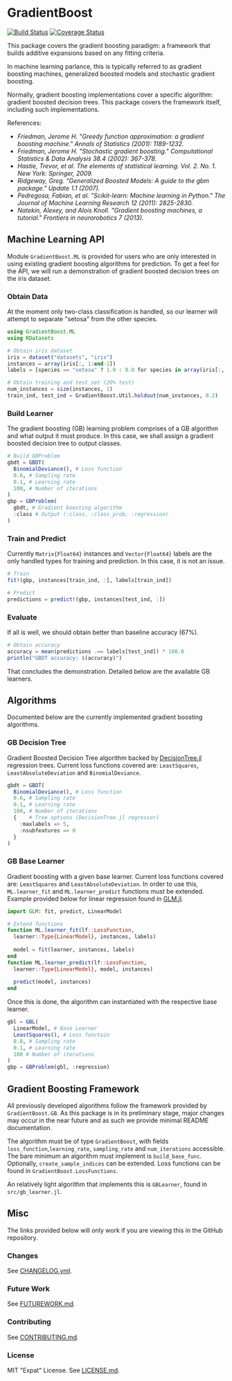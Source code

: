 # GradientBoost

[![Build Status](https://travis-ci.org/svs14/GradientBoost.jl.svg?branch=master)](https://travis-ci.org/svs14/GradientBoost.jl)
[![Coverage Status](https://coveralls.io/repos/svs14/GradientBoost.jl/badge.png?branch=master)](https://coveralls.io/r/svs14/GradientBoost.jl?branch=master)

This package covers the gradient boosting paradigm: a framework that builds
additive expansions based on any fitting criteria.

In machine learning parlance, this is typically referred to as
gradient boosting machines, generalized boosted models and stochastic gradient
boosting.

Normally, gradient boosting implementations cover a specific algorithm: gradient
boosted decision trees. This package covers the framework itself, including such
implementations.

References:

- <cite> Friedman, Jerome H. "Greedy function approximation: a gradient boosting
machine." Annals of Statistics (2001): 1189-1232. </cite>
- <cite> Friedman, Jerome H. "Stochastic gradient boosting." 
Computational Statistics & Data Analysis 38.4 (2002): 367-378. </cite>
- <cite> Hastie, Trevor, et al. The elements of statistical learning.
Vol. 2. No. 1. New York: Springer, 2009. </cite>
- <cite> Ridgeway, Greg. "Generalized Boosted Models: A guide to the gbm package."
Update 1.1 (2007). </cite>
- <cite> Pedregosa, Fabian, et al. "Scikit-learn: Machine learning in Python." 
The Journal of Machine Learning Research 12 (2011): 2825-2830. </cite>
- <cite> Natekin, Alexey, and Alois Knoll. 
"Gradient boosting machines, a tutorial." 
Frontiers in neurorobotics 7 (2013). </cite>

## Machine Learning API

Module `GradientBoost.ML` is provided for users who are only interested in 
using existing gradient boosting algorithms for prediction. 
To get a feel for the API, 
we will run a demonstration 
of gradient boosted decision trees on the iris dataset.

### Obtain Data

At the moment only two-class classification is handled, 
so our learner will attempt to separate "setosa" from the other species.
```julia
using GradientBoost.ML
using RDatasets

# Obtain iris dataset
iris = dataset("datasets", "iris")
instances = array(iris[:, 1:end-1])
labels = [species == "setosa" ? 1.0 : 0.0 for species in array(iris[:, end])]

# Obtain training and test set (20% test)
num_instances = size(instances, 1)
train_ind, test_ind = GradientBoost.Util.holdout(num_instances, 0.2)
```

### Build Learner

The gradient boosting (GB) learning problem comprises of a GB algorithm 
and what output it must produce. 
In this case, we shall assign a gradient boosted decision tree to output classes.
```julia
# Build GBProblem
gbdt = GBDT(
  BinomialDeviance(), # Loss function
  0.6, # Sampling rate
  0.1, # Learning rate
  100, # Number of iterations
)
gbp = GBProblem(
  gbdt, # Gradient boosting algorithm
  :class # Output (:class, :class_prob, :regression)
)
```

### Train and Predict

Currently `Matrix{Float64}` instances and `Vector{Float64}` labels are 
the only handled types for training and prediction. 
In this case, it is not an issue.

```julia
# Train
fit!(gbp, instances[train_ind, :], labels[train_ind])

# Predict
predictions = predict!(gbp, instances[test_ind, :])
```

### Evaluate

If all is well, we should obtain better than baseline accuracy (67%).
```julia
# Obtain accuracy
accuracy = mean(predictions .== labels[test_ind]) * 100.0
println("GBDT accuracy: $(accuracy)")
```

That concludes the demonstration. Detailed below are the available GB learners.

## Algorithms

Documented below are the currently implemented gradient boosting algorithms.

### GB Decision Tree

Gradient Boosted Decision Tree algorithm backed by 
[DecisionTree.jl](https://github.com/bensadeghi/DecisionTree.jl#regression-example) 
regression trees. 
Current loss functions covered are: 
`LeastSquares`, `LeastAbsoluteDeviation` and `BinomialDeviance`.

```julia
gbdt = GBDT(
  BinomialDeviance(), # Loss function
  0.6, # Sampling rate
  0.1, # Learning rate
  100, # Number of iterations
  {    # Tree options (DecisionTree.jl regressor)
    :maxlabels => 5,
    :nsubfeatures => 0
  }
)
```

### GB Base Learner

Gradient boosting with a given base learner. 
Current loss functions covered are: `LeastSquares` and `LeastAbsoluteDeviation`. 
In order to use this, 
`ML.learner_fit` and `ML.learner_predict` functions must be extended.
Example provided below for linear regression found in 
[GLM.jl](https://github.com/JuliaStats/GLM.jl).
```julia
import GLM: fit, predict, LinearModel

# Extend functions
function ML.learner_fit(lf::LossFunction, 
  learner::Type{LinearModel}, instances, labels)
  
  model = fit(learner, instances, labels)
end
function ML.learner_predict(lf::LossFunction,
  learner::Type{LinearModel}, model, instances)
  
  predict(model, instances)
end
```

Once this is done, 
the algorithm can instantiated with the respective base learner.
```julia
gbl = GBL(
  LinearModel, # Base Learner
  LeastSquares(), # Loss functoin
  0.8, # Sampling rate
  0.1, # Learning rate
  100 # Number of iterations
)
gbp = GBProblem(gbl, :regression)
```

## Gradient Boosting Framework

All previously developed algorithms follow the framework 
provided by `GradientBoost.GB`. 
As this package is in its preliminary stage, 
major changes may occur in the near future and as such 
we provide minimal README documentation.

The algorithm must be of type `GradientBoost`, with fields 
`loss_function`,`learning_rate`, `sampling_rate` and `num_iterations` accessible. 
The bare minimum an algorithm must implement is 
`build_base_func`. Optionally, `create_sample_indices` can be extended. 
Loss functions can be found in `GradientBoost.LossFunctions`.

An relatively light algorithm 
that implements this is `GBLearner`, found in `src/gb_learner.jl`.

## Misc

The links provided below will only work if you are viewing this in the GitHub repository.

### Changes

See [CHANGELOG.yml](CHANGELOG.yml).

### Future Work

See [FUTUREWORK.md](FUTUREWORK.md).

### Contributing

See [CONTRIBUTING.md](CONTRIBUTING.md).

### License

MIT "Expat" License. See [LICENSE.md](LICENSE.md).
